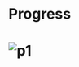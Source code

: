 <h1>Progress<h1 />

![p1](https://github.com/methlox/xeet/assets/84025779/20f0111e-9152-4141-9c50-e4f9b4ad1ec1)
